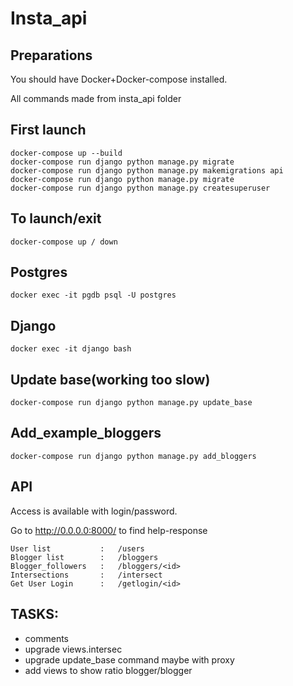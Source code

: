 # Insta_api
## Preparations
You should have Docker+Docker-compose installed.

All commands made from insta_api folder
## First launch
	docker-compose up --build
	docker-compose run django python manage.py migrate
	docker-compose run django python manage.py makemigrations api
	docker-compose run django python manage.py migrate
	docker-compose run django python manage.py createsuperuser
## To launch/exit
	docker-compose up / down
## Postgres
	docker exec -it pgdb psql -U postgres
## Django
	docker exec -it django bash
## Update base(working too slow)
	docker-compose run django python manage.py update_base
## Add_example_bloggers
	docker-compose run django python manage.py add_bloggers
## API
Access is available with login/password.

Go to http://0.0.0.0:8000/ to find help-response

	User list			:	/users
	Blogger list		:	/bloggers
	Blogger_followers	:	/bloggers/<id>
	Intersections		:	/intersect
	Get User Login		:	/getlogin/<id>
	
## TASKS:
- comments
- upgrade views.intersec
- upgrade update_base command maybe with proxy
- add views to show ratio blogger/blogger
